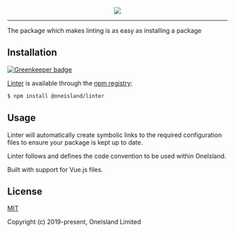 <p align="center">
  <a href="https://github.com/oneislandearth/linter" target="_blank">
    <img src=https://i.imgur.com/bqIMZaR.png">
  </a>
</p>

***

The package which makes linting is as easy as installing a package

## Installation

[![Greenkeeper badge](https://badges.greenkeeper.io/oneislandearth/linter.svg)](https://greenkeeper.io/)

[Linter](https://github.com/oneislandearth/linter) is available through the [npm registry](https://www.npmjs.com/package/@oneisland/linter):

```bash
$ npm install @oneisland/linter
```

## Usage

Linter will automatically create symbolic links to the required configuration files to ensure your package is kept up to date.

Linter follows and defines the code convention to be used within OneIsland.

Built with support for Vue.js files.

## License

[MIT](http://opensource.org/licenses/MIT)

Copyright (c) 2019-present, OneIsland Limited